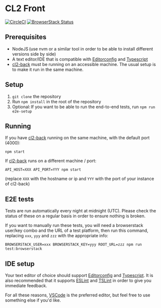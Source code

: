 # CL2 Front 

[![CircleCI](https://circleci.com/gh/CitizenLabDotCo/cl2-front.svg?style=svg&circle-token=46bc7ddacbeec9135870cb8765c2968f590ed7e6)](https://circleci.com/gh/CitizenLabDotCo/cl2-front)
[![BrowserStack Status](https://www.browserstack.com/automate/badge.svg?badge_key=d2d5RDVDNHBGeHJFZjh2dHEyQ1FPUHRDc2Y3MFhGOXZiSjZsZFFqMEl0QT0tLWgwNzFuVThDUkNGR0JHSlhralhqbmc9PQ==--ee3c39ea9e8b82faaa48e43e3cea883277221935%)](https://www.browserstack.com/automate/public-build/d2d5RDVDNHBGeHJFZjh2dHEyQ1FPUHRDc2Y3MFhGOXZiSjZsZFFqMEl0QT0tLWgwNzFuVThDUkNGR0JHSlhralhqbmc9PQ==--ee3c39ea9e8b82faaa48e43e3cea883277221935%)



## Prerequisites
- NodeJS (use nvm or a similar tool in order to be able to install different versions side by side)
- A text editor/IDE that is compatible with [Editorconfig][editorconfig] and [Typescript][typescript]
- [cl2-back][cl2back] must be running on an accessible machine. The usual setup is to make it run in the same machine.

## Setup
1. `git clone` the repository
2. Run `npm install` in the root of the repository
3. Optional: If you want to be able to run the end-to-end tests, run `npm run e2e-setup`

## Running

If you have [cl2-back][cl2back] running on the same machine, with the default port (4000):
```
npm start
```

If [cl2-back][cl2back] runs on a different machine / port:
```
API_HOST=XXX API_PORT=YYY npm start
```
(replace `XXX` with the hostname or ip and `YYY` with the port of your instance of cl2-back)

## E2E tests

Tests are run automatically every night at midnight (UTC). Please check the status of these on a regular basis in order to ensure nothing is broken.

If you want to manually run these tests, you will need a browserstack user/key combo and the URL of a test platform, then run this command, replacing `xxx`, `yyy` and `zzz` with the appropriate info:
```
BROWSERSTACK_USER=xxx BROWSERSTACK_KEY=yyy ROOT_URL=zzz npm run test:browserstack
```

## IDE setup

Your text editor of choice should support [Editorconfig][editorconfig] and [Typescript][typescript].
It is also recommended that it supports [ESLint][eslint] and [TSLint][tslint] in order to give you immediate feedback.

For all these reasons, [VSCode][vscode] is the preferred editor, but feel free to use something else if you'd like.


[cl2back]: https://github.com/CitizenLabDotCo/cl2-back
[editorconfig]: http://editorconfig.org/
[typescript]: http://www.typescriptlang.org/
[eslint]: https://eslint.org/
[tslint]: https://palantir.github.io/tslint/
[vscode]: https://code.visualstudio.com/
